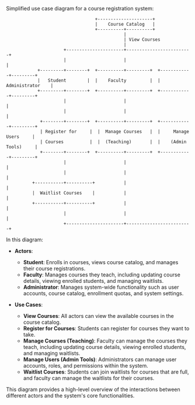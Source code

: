Simplified use case diagram for a course registration system:

```
                                  +---------------------+
                                  |    Course Catalog   |
                                  +----------+----------+
                                             |
                                             | View Courses
                                             |
                      +----------------------+-------------------------+
                      |                      |                         |
            +---------+--------+  +----------+---------+  +------------+---------+
            |   Student        |  |    Faculty         |  |     Administrator    |
            +---------+--------+  +----------+---------+  +------------+---------+
                      |                      |                         |
                      |                      |                         |
             +--------+--------+  +----------+---------+  +------------+---------+
             | Register for     |  |  Manage Courses   |  |     Manage Users     |
             | Courses          |  |  (Teaching)       |  |    (Admin Tools)     |
             +--------+--------+  +----------+---------+  +------------+---------+
                      |                      |                         |
                      |                      |                         |
          +-----------+----------+           |                         |
          |  Waitlist Courses    |           |                         |
          +-----------+----------+           |                         |
                      |                      |                         |
                      +----------------------+-------------------------+
```

In this diagram:

- **Actors**:
  - **Student**: Enrolls in courses, views course catalog, and manages their course registrations.
  - **Faculty**: Manages courses they teach, including updating course details, viewing enrolled students, and managing waitlists.
  - **Administrator**: Manages system-wide functionality such as user accounts, course catalog, enrollment quotas, and system settings.

- **Use Cases**:
  - **View Courses**: All actors can view the available courses in the course catalog.
  - **Register for Courses**: Students can register for courses they want to take.
  - **Manage Courses (Teaching)**: Faculty can manage the courses they teach, including updating course details, viewing enrolled students, and managing waitlists.
  - **Manage Users (Admin Tools)**: Administrators can manage user accounts, roles, and permissions within the system.
  - **Waitlist Courses**: Students can join waitlists for courses that are full, and faculty can manage the waitlists for their courses.

This diagram provides a high-level overview of the interactions between different actors and the system's core functionalities.
